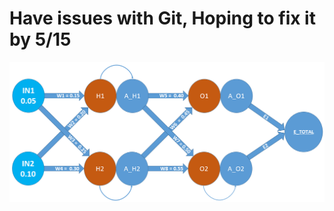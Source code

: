 # Have issues with Git, Hoping to fix it by 5/15

![Screenshot](https://github.com/NaviDSX/N2/blob/main/BackP_SS2.png)
